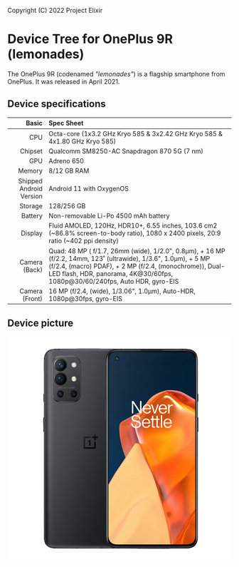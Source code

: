 Copyright (C) 2022 Project Elixir

# Device Tree for OnePlus 9R (lemonades)

The OnePlus 9R (codenamed _"lemonades"_) is a flagship smartphone from OnePlus.
It was released in April 2021.

## Device specifications

 Basic                   | Spec Sheet                                                                                                                     
 -------------------------:|:------------------------------------------------------------------------
 CPU                     | Octa-core (1x3.2 GHz Kryo 585 & 3x2.42 GHz Kryo 585 & 4x1.80 GHz Kryo 585)                                                     
 Chipset                 | Qualcomm SM8250-AC Snapdragon 870 5G (7 nm)                                                                                     
 GPU                     | Adreno 650                                                                                                                     
 Memory                  | 8/12 GB RAM                                                                                                                    
 Shipped Android Version | Android 11 with OxygenOS                                                                                                               
 Storage                 | 128/256 GB                                                                                                                     
 Battery                 | Non-removable Li-Po 4500 mAh battery                                                                                          
 Display                 | Fluid AMOLED, 120Hz, HDR10+, 6.55 inches, 103.6 cm2 (~86.8% screen-to-body ratio), 1080 x 2400 pixels, 20:9 ratio (~402 ppi density)                                                 
 Camera (Back)           | Quad: 48 MP ( f/1.7, 26mm (wide), 1/2.0", 0.8µm), + 16 MP (f/2.2, 14mm, 123˚ (ultrawide), 1/3.6", 1.0µm), + 5 MP (f/2.4, (macro) PDAF), + 2 MP (f/2.4, (monochrome)), Dual-LED flash, HDR, panorama, 4K@30/60fps, 1080p@30/60/240fps, Auto HDR, gyro-EIS                                                                              
 Camera (Front)          | 16 MP (f/2.4, (wide), 1/3.06", 1.0µm), Auto-HDR, 1080p@30fps, gyro-EIS                                                             

## Device picture
![OnePlus 9R](https://github.com/Havoc-OS-OnePlus-8-Series/maintainer_banners/blob/device/OnePlus-9R-Smart-Phone-491996478-i-9-1200Wx1200H_adobespark.png?raw=true "OnePlus 9R")
